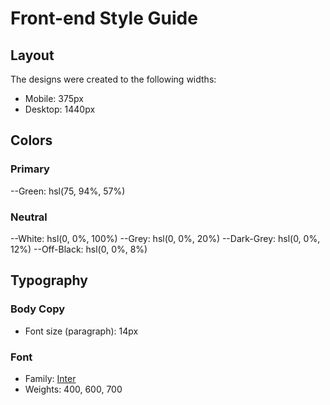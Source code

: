 # Front-end Style Guide

## Layout

The designs were created to the following widths:

- Mobile: 375px
- Desktop: 1440px

## Colors

### Primary

--Green: hsl(75, 94%, 57%)

### Neutral

--White: hsl(0, 0%, 100%)
--Grey: hsl(0, 0%, 20%)
--Dark-Grey: hsl(0, 0%, 12%)
--Off-Black: hsl(0, 0%, 8%)

## Typography

### Body Copy

- Font size (paragraph): 14px

### Font

- Family: [Inter](https://fonts.google.com/specimen/Inter)
- Weights: 400, 600, 700
